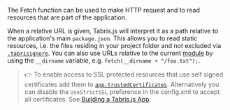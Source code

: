 The Fetch function can be used to make HTTP request and to read resources that are part of the application.

When a relative URL is given, Tabris.js will interpret it as a path relative to the application's main `package.json`. This allows you to read static resources, i.e. the files residing in your project folder and not excluded via [`.tabrisignore`](../build.md#the-tabrisignore-file). You can also use URLs relative to the current [module](../modules.md) by using the `__dirname` variable, e.g. `fetch(__dirname + "/foo.txt");`.

> :point_right: To enable access to SSL protected resources that use self signed certificates add them to [`app.trustedCertificates`](./app.md). Alternatively you can disable the `UseStrictSSL` preference in the config.xml to accept all certificates. See [Building a Tabris.js App](../build.md#preferences).